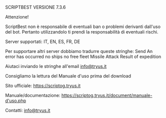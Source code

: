 SCRIPTBEST VERSIONE 7.3.6

Attenzione!

ScriptBest non è responsabile di eventuali ban o problemi derivanti dall'uso del bot. Pertanto utilizzandolo
ti prendi la responsabilità di eventuali rischi.

Server supportati: IT, EN, ES, FR, DE

Per supportare altri server dobbiamo tradurre queste stringhe:
Send
An error has occurred
no ships
no free fleet
Missile Attack
Result of expedition
  
Aiutaci inviando le stringhe all'email info@tryus.it


Consigliamo la lettura del Manuale d'uso prima del download

Sito ufficiale:
https://scriptog.tryus.it

Manuale/documentazione:
https://scriptog.tryus.it/document/manuale-d'uso.php

Contatti:
info@tryus.it


